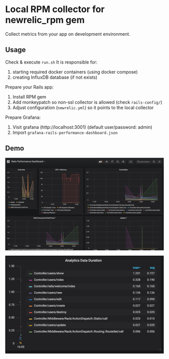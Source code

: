# Local RPM collector for newrelic_rpm gem

Collect metrics from your app on development environment.

## Usage

Check & execute `run.sh`
It is responsible for:
1. starting required docker containers (using docker compose)
2. creating InfluxDB database (if not exists) 

Prepare your Rails app:
1. Install RPM gem
2. Add monkeypatch so non-ssl collector is allowed (check `rails-config/`)
3. Adjust configuration (`newrelic.yml`) so it points to the local collector

Prepare Grafana:
1. Visit grafana (http://localhost:3001) (default user/password: admin)
2. Import `grafana-rails-performance-dashboard.json`

## Demo

![Rails Performance Dashboard](screenshots/rails_performance_dashboard.png)

![Web Transaction Duration](screenshots/web_transaction_duration.png)